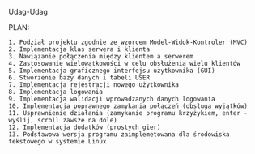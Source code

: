 Udag-Udag

PLAN:

    1. Podział projektu zgodnie ze wzorcem Model-Widok-Kontroler (MVC)
    2. Implementacja klas serwera i klienta
    3. Nawiązanie połączenia między klientem a serwerem
    4. Zastosowanie wielowątkowości w celu obsłużenia wielu klientów
    5. Implementacja graficznego interfejsu użytkownika (GUI)
    6. Stworzenie bazy danych i tabeli USER
    7. Implementacja rejestracji nowego użytkownika
    8. Implementacja logowania
    9. Implementacja walidacji wprowadzanych danych logowania
    10. Implementacja poprawnego zamykania połączeń (obsługa wyjątków)
    11. Usprawnienie działania (zamykanie programu krzyżykiem, enter - wyślij, scroll zawsze na dole)
    12. Implementacja dodatków (prostych gier)
    13. Podstawowa wersja programu zaimplemetowana dla środowiska tekstowego w systemie Linux
